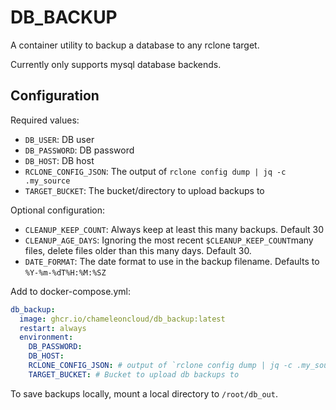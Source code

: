 # DB_BACKUP

A container utility to backup a database to any rclone target.

Currently only supports mysql database backends.

## Configuration
Required values:
- `DB_USER`: DB user
- `DB_PASSWORD`: DB password
- `DB_HOST`: DB host
- `RCLONE_CONFIG_JSON`: The output of `rclone config dump | jq -c .my_source`
- `TARGET_BUCKET`: The bucket/directory to upload backups to

Optional configuration:
- `CLEANUP_KEEP_COUNT`: Always keep at least this many backups. Default 30
- `CLEANUP_AGE_DAYS`: Ignoring the most recent `$CLEANUP_KEEP_COUNT`many files, delete files older than this many days. Default 30.
- `DATE_FORMAT`: The date format to use in the backup filename. Defaults to `%Y-%m-%dT%H:%M:%SZ`

Add to docker-compose.yml:

```yaml
db_backup:
  image: ghcr.io/chameleoncloud/db_backup:latest
  restart: always
  environment:
    DB_PASSWORD:
    DB_HOST:
    RCLONE_CONFIG_JSON: # output of `rclone config dump | jq -c .my_source`
    TARGET_BUCKET: # Bucket to upload db backups to
```

To save backups locally, mount a local directory to `/root/db_out`.

